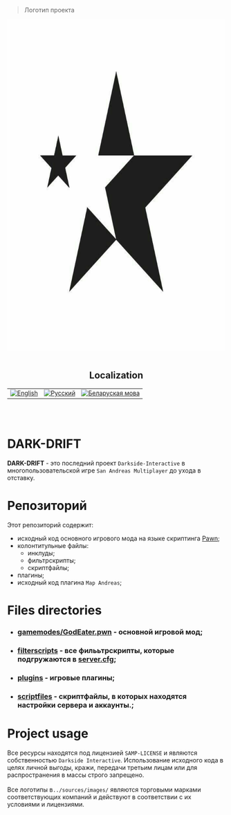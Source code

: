 > Логотип проекта

<p align="center">
  <img src="./sources/images/DarkDriftLogo.png"
    alt="Dark Drift Logo"
    height="768"
    width="768">
</p>

#

<h2 align="center">Localization</h2>
<table align="center">
    <tbody>
        <tr>
            <td><a href="https://github.com/Darkside-Interactive/DARK-DRIFT/blob/master/docs/README_eng.md">  
                <img src="https://cdn.icon-icons.com/icons2/3665/PNG/512/gb_flag_great_britain_england_union_jack_english_icon_228674.png" title="English" alt="English"
        	 height="50"
                 width="50"></a>
            </td>
            <td><a href="https://github.com/Darkside-Interactive/DARK-DRIFT/blob/master/README.md">
           	<img src="https://cdn.icon-icons.com/icons2/83/PNG/512/russia_15804.png" title="Русский" alt="Русский"
                 height="50"
                 width="50"></a>
            </td>
 	    <td><a href="https://github.com/Darkside-Interactive/DARK-DRIFT/blob/master/docs/README_bel.md">
	        <img src="https://cdn.icon-icons.com/icons2/107/PNG/512/belarus_18247.png" title="Беларуска мова" alt="Беларуская мова"
	         height="50"
	         width="50"></a>
            </td>
        </tr>
    </tbody>
</table></br></br>

#

# DARK-DRIFT

**DARK-DRIFT** - это последний проект `Darkside-Interactive` в многопользовательской игре `San Andreas Multiplayer` до ухода в отставку.


# Репозиторий

Этот репозиторий содержит: 
  - исходный код основного игрового мода на языке скриптинга <a href="https://ru.wikipedia.org/wiki/Pawn">Pawn</a>;
  - колонтитульные файлы:
    - инклуды;
    - фильтрскрипты;
    - скриптфайлы;
  - плагины;
  - исходный код плагина `Map Andreas`;

# Files directories


   - <h3><a href="https://github.com/Darkside-Interactive/DARK-DRIFT/tree/develop/gamemodes/GodEater.pwn">gamemodes/GodEater.pwn</a> - основной игровой мод;</br></h3>
   - <h3><a href="https://github.com/Darkside-Interactive/DARK-DRIFT/tree/develop/filterscripts/">filterscripts</a> - все филььтрскрипты, которые подгружаются в <a href="https://github.com/Darkside-Interactive/DARK-DRIFT/tree/develop/server.cfg">server.cfg</a>;</br></h3>
   - <h3><a href="https://github.com/Darkside-Interactive/DARK-DRIFT/tree/develop/plugins/">plugins</a> - игровые плагины;</br></h3>
   - <h3><a href="https://github.com/Darkside-Interactive/DARK-DRIFT/tree/develop/scriptfiles/">scriptfiles</a> - скриптфайлы, в которых находятся настройки сервера и аккаунты.;</br></h3>


# Project usage

Все ресурсы находятся под лицензией `SAMP-LICENSE` и являются собственностью `Darkside Interactive`. Использование исходного кода в целях личной выгоды, кражи, передачи третьим лицам или для распространения в массы строго запрещено. </br>
</br>Все логотипы в`../sources/images/` являются торговыми марками соответствующих компаний и действуют в соответствии с их условиями и лицензиями.
